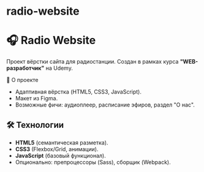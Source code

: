 # radio-website

# 🎧 Radio Website

Проект вёрстки сайта для радиостанции. Создан в рамках курса **"WEB-разработчик"** на Udemy.

📌 О проекте

- Адаптивная вёрстка (HTML5, CSS3, JavaScript).
- Макет из Figma.
- Возможные фичи: аудиоплеер, расписание эфиров, раздел "О нас".

## 🛠 Технологии

- **HTML5** (семантическая разметка).
- **CSS3** (Flexbox/Grid, анимации).
- **JavaScript** (базовый функционал).
- Опционально: препроцессоры (Sass), сборщик (Webpack).
